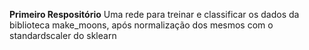 **Primeiro Respositório**
Uma rede para treinar e classificar os dados da biblioteca make_moons, após normalização dos mesmos com o standardscaler do sklearn
